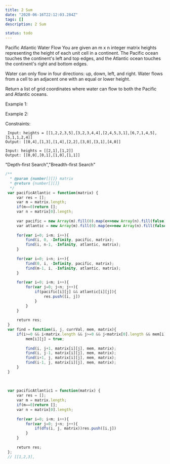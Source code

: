 ```yaml
---
title: 2 Sum
date: "2020-06-16T22:12:03.284Z"
tags: []
description: 2 Sum

status: todo
---
```


Pacific Atlantic Water Flow
You are given an m x n integer matrix heights representing the height of each unit cell in a continent. The Pacific ocean touches the continent's left and top edges, and the Atlantic ocean touches the continent's right and bottom edges.

Water can only flow in four directions: up, down, left, and right. Water flows from a cell to an adjacent one with an equal or lower height.

Return a list of grid coordinates where water can flow to both the Pacific and Atlantic oceans.



Example 1:

Example 2:



Constraints:

```
 Input: heights = [[1,2,2,3,5],[3,2,3,4,4],[2,4,5,3,1],[6,7,1,4,5],[5,1,1,2,4]]
Output: [[0,4],[1,3],[1,4],[2,2],[3,0],[3,1],[4,0]]

```

```
Input: heights = [[2,1],[1,2]]
Output: [[0,0],[0,1],[1,0],[1,1]]

```

"Depth-first Search","Breadth-first Search"

```javascript
/**
  * @param {number[][]} matrix
  * @return {number[][]}
  */
 var pacificAtlantic = function(matrix) {
     var res = [];
     var m = matrix.length;
     if(m==0)return [];
     var n = matrix[0].length;
     
     var pacific = new Array(m).fill(0).map(e=>new Array(n).fill(false));
     var atlantic = new Array(m).fill(0).map(e=>new Array(n).fill(false));
     
     for(var i=0; i<m; i++){
         find(i, 0, -Infinity, pacific, matrix);
         find(i, n-1, -Infinity, atlantic, matrix);
     }
     
     for(var i=0; i<n; i++){
         find(0, i, -Infinity, pacific, matrix);
         find(m-1, i, -Infinity, atlantic, matrix);
     }
     
     for(var i=0; i<m; i++){
         for(var j=0; j<n; j++){
             if(pacific[i][j] && atlantic[i][j]){
                 res.push([i, j])
             }
         }
     }
     
     return res;
 }
 var find = function(i, j, currVal, mem, matrix){
     if(i>=0 && i<matrix.length && j>=0 && j<matrix[0].length && mem[i][j]==false && matrix[i][j]>=currVal){
         mem[i][j] = true;
         
         find(i, j+1, matrix[i][j], mem, matrix);
         find(i, j-1, matrix[i][j], mem, matrix);
         find(i+1, j, matrix[i][j], mem, matrix);
         find(i-1, j, matrix[i][j], mem, matrix);
     }
 }
 ​
 ​
 ​
 var pacificAtlantic1 = function(matrix) {
     var res = [];
     var m = matrix.length;
     if(m==0)return [];
     var n = matrix[0].length;
     
     for(var i=0; i<m; i++){
         for(var j=0; j<n; j++){
             if(dfs(i, j, matrix))res.push([i,j])
         }
     }
     
     return res;
 };
 // [[1,2,3],
 ​
```
